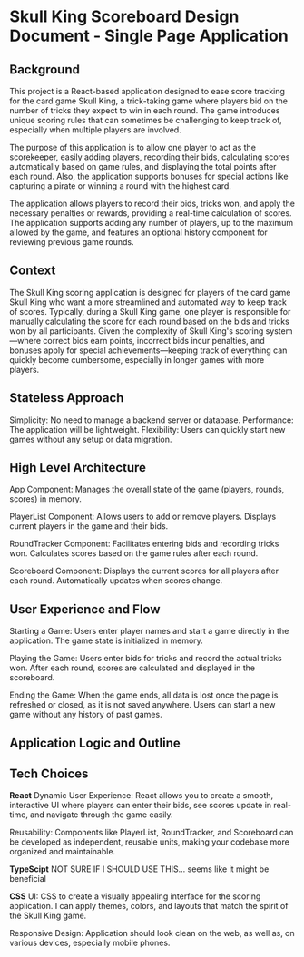 # Skull King Scoreboard Design Document - Single Page Application

## Background

This project is a React-based application designed to ease score tracking for the card game Skull King, a trick-taking game where players bid on the number of tricks they expect to win in each round. The game introduces unique scoring rules that can sometimes be challenging to keep track of, especially when multiple players are involved.

The purpose of this application is to allow one player to act as the scorekeeper, easily adding players, recording their bids, calculating scores automatically based on game rules, and displaying the total points after each round. Also, the application supports bonuses for special actions like capturing a pirate or winning a round with the highest card.

The application allows players to record their bids, tricks won, and apply the necessary penalties or rewards, providing a real-time calculation of scores. The application supports adding any number of players, up to the maximum allowed by the game, and features an optional history component for reviewing previous game rounds.

## Context

The Skull King scoring application is designed for players of the card game Skull King who want a more streamlined and automated way to keep track of scores. Typically, during a Skull King game, one player is responsible for manually calculating the score for each round based on the bids and tricks won by all participants. Given the complexity of Skull King's scoring system—where correct bids earn points, incorrect bids incur penalties, and bonuses apply for special achievements—keeping track of everything can quickly become cumbersome, especially in longer games with more players.

## Stateless Approach

Simplicity: No need to manage a backend server or database.
Performance: The application will be lightweight.
Flexibility: Users can quickly start new games without any setup or data migration.

## High Level Architecture

App Component:
Manages the overall state of the game (players, rounds, scores) in memory.

PlayerList Component:
Allows users to add or remove players.
Displays current players in the game and their bids.

RoundTracker Component:
Facilitates entering bids and recording tricks won.
Calculates scores based on the game rules after each round.

Scoreboard Component:
Displays the current scores for all players after each round.
Automatically updates when scores change.

## User Experience and Flow

Starting a Game:
Users enter player names and start a game directly in the application.
The game state is initialized in memory.

Playing the Game:
Users enter bids for tricks and record the actual tricks won.
After each round, scores are calculated and displayed in the scoreboard.

Ending the Game:
When the game ends, all data is lost once the page is refreshed or closed, as it is not saved anywhere.
Users can start a new game without any history of past games.

## Application Logic and Outline

## Tech Choices

**React**
Dynamic User Experience: React allows you to create a smooth, interactive UI where players can enter their bids, see scores update in real-time, and navigate through the game easily.

Reusability: Components like PlayerList, RoundTracker, and Scoreboard can be developed as independent, reusable units, making your codebase more organized and maintainable.

**TypeScipt**
NOT SURE IF I SHOULD USE THIS... seems like it might be beneficial

**CSS**
UI: CSS to create a visually appealing interface for the scoring application. I can apply themes, colors, and layouts that match the spirit of the Skull King game.

Responsive Design: Application should look clean on the web, as well as, on various devices, especially mobile phones.

